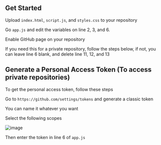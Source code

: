 ## Get Started

Upload `index.html`, `script.js`, and `styles.css` to your repository

Go `app.js` and edit the variables on line 2, 3, and 6.

Enable GitHub page on your repository

If you need this for a private repository, follow the steps below, if not, you can leave line 6 blank, and delete line 11, 12, and 13

## Generate a Personal Access Token (To access private repositories)

To get the personal access token, follow these steps

Go to `https://github.com/settings/tokens` and generate a classic token 

You can name it whatever you want

Select the following scopes

![image](https://github.com/RadioactivePotato/GitHub-Pages-File-Explorer/assets/75719839/1c79a112-547b-49f4-b4db-aa83aa9eb661)

Then enter the token in line 6 of `app.js`
